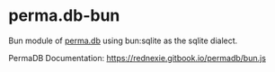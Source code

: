# perma.db-bun

Bun module of [perma.db](https://npmjs.com/perma.db) using bun:sqlite as the sqlite dialect.


PermaDB Documentation: https://rednexie.gitbook.io/permadb/bun.js
